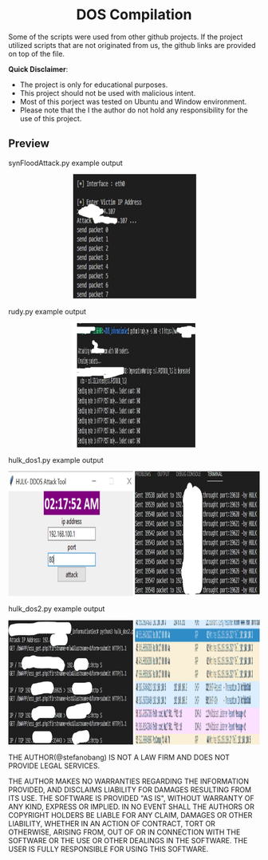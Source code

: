 <h1 align="center">DOS Compilation </h1>

Some of the scripts were used from other github projects.
If the project utilized scripts that are not originated from us, the github links are provided on top of the file.

**Quick Disclaimer**:

- The project is only for educational purposes.
- This project should not be used with malicious intent.
- Most of this porject was tested on Ubuntu and Window environment.
- Please note that the I the author do not hold any responsibility for the use of this project.

## Preview

<summary>synFloodAttack.py example output</summary>
    <p align="center">
        <img src="https://github.com/stefanobang/DOS_informationSec/blob/master/resource/Example1-synFloodattack.jpg" width="250" height="250">        
    </p>
<summary>rudy.py example output</summary>
    <p align="center">
        <img src="https://github.com/stefanobang/DOS_informationSec/blob/master/resource/Example1-rudy.jpg" width="250" height="250">        
    </p>

<summary>hulk_dos1.py example output</summary>
    <p align="center">
        <img src="https://github.com/stefanobang/DOS_informationSec/blob/master/resource/Example1-Hulkdos1.jpg" width="250" height="250">       
        <img src="https://github.com/stefanobang/DOS_informationSec/blob/master/resource/Example2-Hulkdos1.jpg" width="250" height="250">       
    </p>

<summary>hulk_dos2.py example output</summary>
    <p align="center">
        <img src="https://github.com/stefanobang/DOS_informationSec/blob/master/resource/Example1-Hulkdos2.jpg" width="250" height="250">        
        <img src="https://github.com/stefanobang/DOS_informationSec/blob/master/resource/Example1.png" width="250" height="250">        
    </p>

THE AUTHOR(@stefanobang) IS NOT A LAW FIRM AND DOES NOT PROVIDE LEGAL SERVICES.

THE AUTHOR MAKES NO WARRANTIES REGARDING THE INFORMATION PROVIDED, AND DISCLAIMS LIABILITY FOR DAMAGES RESULTING FROM ITS USE. THE SOFTWARE IS PROVIDED "AS IS", WITHOUT WARRANTY OF ANY KIND, EXPRESS OR IMPLIED. IN NO EVENT SHALL THE AUTHORS OR COPYRIGHT HOLDERS BE LIABLE FOR ANY CLAIM, DAMAGES OR OTHER LIABILITY, WHETHER IN AN ACTION OF CONTRACT, TORT OR OTHERWISE, ARISING FROM, OUT OF OR IN CONNECTION WITH THE SOFTWARE OR THE USE OR OTHER DEALINGS IN THE SOFTWARE. THE USER IS FULLY RESPONSIBLE FOR USING THIS SOFTWARE.
